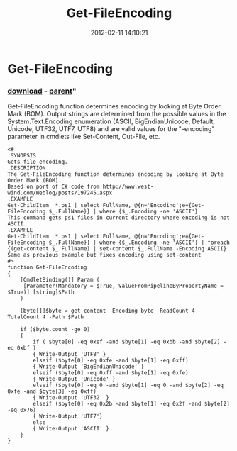 ﻿---
pid:            3231
parent:         3223
children:       
poster:         RyanFisher
title:          Get-FileEncoding
date:           2012-02-11 14:10:21
format:         posh
---

# Get-FileEncoding

### [download](3231.ps1) - [parent](3223.md)"

Get-FileEncoding function determines encoding by looking at Byte Order Mark (BOM).  Output strings are determined from the possible values in the System.Text.Encoding enumeration (ASCII, BigEndianUnicode, Default, Unicode, UTF32, UTF7, UTF8) and are valid values for the "-encoding" parameter in cmdlets like Set-Content, Out-File, etc.

```posh
<#
.SYNOPSIS
Gets file encoding.
.DESCRIPTION
The Get-FileEncoding function determines encoding by looking at Byte Order Mark (BOM).
Based on port of C# code from http://www.west-wind.com/Weblog/posts/197245.aspx
.EXAMPLE
Get-ChildItem  *.ps1 | select FullName, @{n='Encoding';e={Get-FileEncoding $_.FullName}} | where {$_.Encoding -ne 'ASCII'}
This command gets ps1 files in current directory where encoding is not ASCII
.EXAMPLE
Get-ChildItem  *.ps1 | select FullName, @{n='Encoding';e={Get-FileEncoding $_.FullName}} | where {$_.Encoding -ne 'ASCII'} | foreach {(get-content $_.FullName) | set-content $_.FullName -Encoding ASCII}
Same as previous example but fixes encoding using set-content
#>
function Get-FileEncoding
{
    [CmdletBinding()] Param (
     [Parameter(Mandatory = $True, ValueFromPipelineByPropertyName = $True)] [string]$Path
    )

    [byte[]]$byte = get-content -Encoding byte -ReadCount 4 -TotalCount 4 -Path $Path

    if ($byte.count -ge 0)
    {
        if ( $byte[0] -eq 0xef -and $byte[1] -eq 0xbb -and $byte[2] -eq 0xbf )
        { Write-Output 'UTF8' }
        elseif ($byte[0] -eq 0xfe -and $byte[1] -eq 0xff)
        { Write-Output 'BigEndianUnicode' }
        elseif ($byte[0] -eq 0xff -and $byte[1] -eq 0xfe)
        { Write-Output 'Unicode' }
        elseif ($byte[0] -eq 0 -and $byte[1] -eq 0 -and $byte[2] -eq 0xfe -and $byte[3] -eq 0xff)
        { Write-Output 'UTF32' }
        elseif ($byte[0] -eq 0x2b -and $byte[1] -eq 0x2f -and $byte[2] -eq 0x76)
        { Write-Output 'UTF7'}
        else
        { Write-Output 'ASCII' }
    }
}
```
